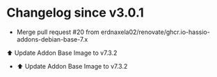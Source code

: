 # Changelog since v3.0.1
- Merge pull request #20 from erdnaxela02/renovate/ghcr.io-hassio-addons-debian-base-7.x

⬆️ Update Addon Base Image to v7.3.2 
- ⬆️ Update Addon Base Image to v7.3.2 
